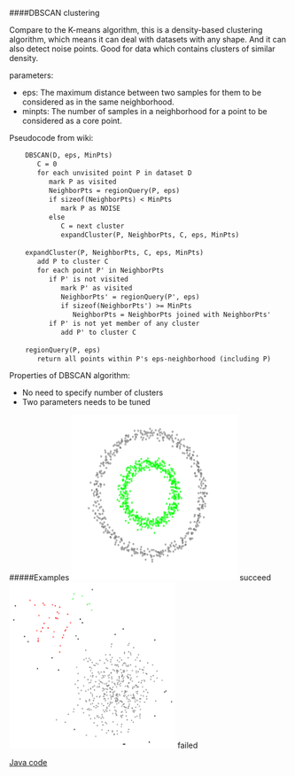 ####DBSCAN clustering

Compare to the K-means algorithm, this is a density-based clustering algorithm, which means it can deal with datasets with any shape. And it can also detect noise points. Good for data which contains clusters of similar density.

parameters:
  * eps: The maximum distance between two samples for them to be considered as in the same neighborhood.
  * minpts: The number of samples in a neighborhood for a point to be considered as a core point.

Pseudocode from wiki:

        DBSCAN(D, eps, MinPts)
           C = 0
           for each unvisited point P in dataset D
              mark P as visited
              NeighborPts = regionQuery(P, eps)
              if sizeof(NeighborPts) < MinPts
                 mark P as NOISE
              else
                 C = next cluster
                 expandCluster(P, NeighborPts, C, eps, MinPts)
                  
        expandCluster(P, NeighborPts, C, eps, MinPts)
           add P to cluster C
           for each point P' in NeighborPts 
              if P' is not visited
                 mark P' as visited
                 NeighborPts' = regionQuery(P', eps)
                 if sizeof(NeighborPts') >= MinPts
                    NeighborPts = NeighborPts joined with NeighborPts'
              if P' is not yet member of any cluster
                 add P' to cluster C
                  
        regionQuery(P, eps)
           return all points within P's eps-neighborhood (including P)

Properties of DBSCAN algorithm:
  * No need to specify number of clusters
  * Two parameters needs to be tuned

#####Examples
<img src="pic/db2.png" alt="kmeans" width="300" height="300"> succeed
<img src="pic/db1.png" alt="kmeans" width="300" height="300"> failed

[Java code](src/DBSCAN/DBScan.java)
